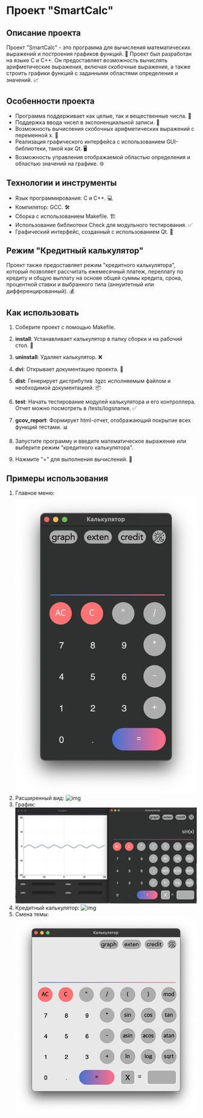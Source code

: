 # Проект "SmartCalc" 

## Описание проекта
Проект "SmartCalc" - это программа для вычисления математических выражений и построения графиков функций. 🧮 Проект был разработан на языке C и С++. Он предоставляет возможность вычислять арифметические выражения, включая скобочные выражения, а также строить графики функций с заданными областями определения и значений. 📈

## Особенности проекта
- Программа поддерживает как целые, так и вещественные числа. 🌟
- Поддержка ввода чисел в экспоненциальной записи. 🚀
- Возможность вычисления скобочных арифметических выражений с переменной x. 🔢
- Реализация графического интерфейса с использованием GUI-библиотеки, такой как Qt. 🖥️
- Возможность управления отображаемой областью определения и областью значений на графике. 🌐

## Технологии и инструменты
- Язык программирования: C и С++. 💻
- Компилятор: GCC. 🛠️
- Сборка с использованием Makefile. 🏗️
- Использование библиотеки Check для модульного тестирования. ✅
- Графический интерфейс, созданный с использованием  Qt. 📲

## Режим "Кредитный калькулятор"
Проект также предоставляет режим "кредитного калькулятора", который позволяет рассчитать ежемесячный платеж, переплату по кредиту и общую выплату на основе общей суммы кредита, срока, процентной ставки и выбранного типа (аннуитетный или дифференцированный). 💰

## Как использовать
1. Соберите проект с помощью Makefile.
2. **install**: Устанавливает калькулятор в папку сборки и на рабочий стол. 📂
3. **uninstall**: Удаляет калькулятор. ❌
4. **dvi**: Открывает документацию проекта. 📖
5. **dist**: Генерирует дистрибутив .tgzс исполняемым файлом и необходимой документацией. 📦
6. **test**: Начать тестирование модулей калькулятора и его контроллера. Отчет можно посмотреть в /tests/logsпапке. ✅
7. **gcov_report**: Формирует html-отчет, отображающий покрытие всех функций тестами. 📊

7. Запустите программу и введите математическое выражение или выберите режим "кредитного калькулятора".
8. Нажмите "=" для выполнения вычислений. 🔄

## Примеры использования
1. Главное меню: ![img](calculator/misc/rus/images/главноеменю.png)
2. Расширенный вид: ![img](calculator/misc/rus/images/расширенныйвид.png)
3. График: ![img](calculator/misc/rus/images/график.png)
4. Кредитный калькулятор: ![img](calculator/misc/rus/images/кредитныйкалькулятор.png)
5. Смена темы: ![img](calculator/misc/rus/images/сменатемы.png)


